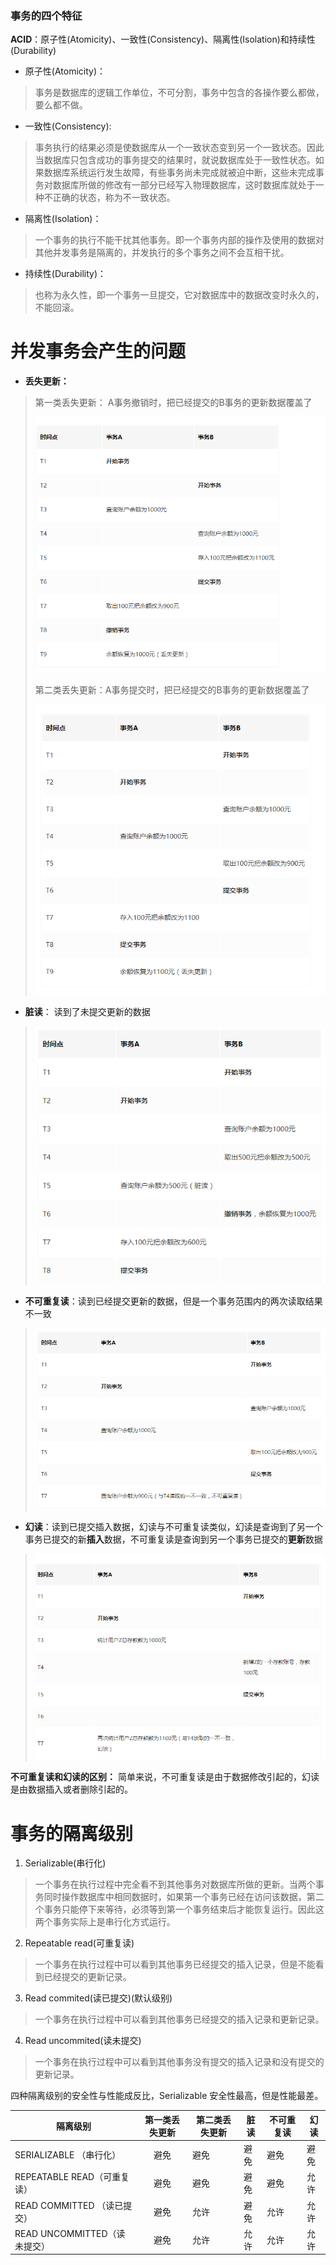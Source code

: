 ### 事务的四个特征

**ACID**：原子性(Atomicity)、一致性(Consistency)、隔离性(Isolation)和持续性(Durability)

- 原子性(Atomicity)：

> 事务是数据库的逻辑工作单位，不可分割，事务中包含的各操作要么都做，要么都不做。

- 一致性(Consistency):

> ​	事务执行的结果必须是使数据库从一个一致状态变到另一个一致状态。因此当数据库只包含成功的事务提交的结果时，就说数据库处于一致性状态。如果数据库系统运行发生故障，有些事务尚未完成就被迫中断，这些未完成事务对数据库所做的修改有一部分已经写入物理数据库，这时数据库就处于一种不正确的状态，称为不一致状态。

- 隔离性(Isolation)：

> ​	一个事务的执行不能干扰其他事务。即一个事务内部的操作及使用的数据对其他并发事务是隔离的，并发执行的多个事务之间不会互相干扰。

- 持续性(Durability)：

> 也称为永久性，即一个事务一旦提交，它对数据库中的数据改变时永久的，不能回滚。



# 并发事务会产生的问题

-  **丢失更新：**

>  第一类丢失更新： A事务撤销时，把已经提交的B事务的更新数据覆盖了
>
> ![img](./img/mysql-1.png)
>
> 第二类丢失更新：A事务提交时，把已经提交的B事务的更新数据覆盖了
>
> ![img](./img/mysql-2.png)

- **脏读**： 读到了未提交更新的数据

> ![img](./img/mysql-3.png)



- **不可重复读**：读到已经提交更新的数据，但是一个事务范围内的两次读取结果不一致

> ![img](./img/mysql-4.png)

- **幻读**：读到已提交插入数据，幻读与不可重复读类似，幻读是查询到了另一个事务已提交的新**插入**数据，不可重复读是查询到另一个事务已提交的**更新**数据

> ![img](./img/mysql-5.png)



**不可重复读和幻读的区别：** 简单来说，不可重复读是由于数据修改引起的，幻读是由数据插入或者删除引起的。



# 事务的隔离级别

1. Serializable(串行化) 

>  一个事务在执行过程中完全看不到其他事务对数据库所做的更新。当两个事务同时操作数据库中相同数据时，如果第一个事务已经在访问该数据，第二个事务只能停下来等待，必须等到第一个事务结束后才能恢复运行。因此这两个事务实际上是串行化方式运行。

2. Repeatable read(可重复读) 

>  一个事务在执行过程中可以看到其他事务已经提交的插入记录，但是不能看到已经提交的更新记录。

3. Read commited(读已提交)(默认级别) 

> 一个事务在执行过程中可以看到其他事务已经提交的插入记录和更新记录。

4. Read uncommited(读未提交) 

>  一个事务在执行过程中可以看到其他事务没有提交的插入记录和没有提交的更新记录。

四种隔离级别的安全性与性能成反比，Serializable 安全性最高，但是性能最差。

| 隔离级别                     | 第一类丢失更新 | 第二类丢失更新 | 脏读 | 不可重复读 | 幻读 |
| ---------------------------- | :------------: | -------------- | ---- | ---------- | ---- |
| SERIALIZABLE （串行化）      |      避免      | 避免           | 避免 | 避免       | 避免 |
| REPEATABLE READ（可重复读）  |      避免      | 避免           | 避免 | 避免       | 允许 |
| READ COMMITTED （读已提交）  |      避免      | 允许           | 避免 | 允许       | 允许 |
| READ UNCOMMITTED（读未提交） |      避免      | 允许           | 允许 | 允许       | 允许 |

